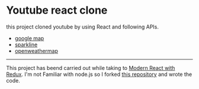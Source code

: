 # Youtube react clone

this project cloned youtube by using React and following APIs.

- [google map](https://github.com/tomchentw/react-google-maps)
- [sparkline](https://github.com/borisyankov/react-sparklines)
- [openweathermap](http://www.openweathermap.org/)


---

This project has beend carried out while taking to [Modern React with Redux](https://www.udemy.com/react-redux/).
I'm not Familiar with node.js so I forked [this repository](ReduxSimpleStarter) and wrote the code.
